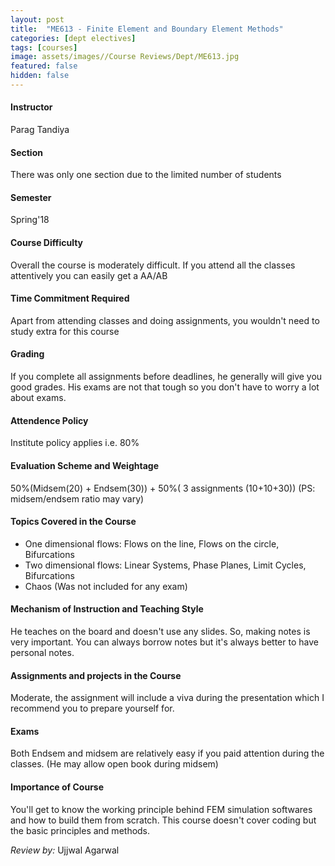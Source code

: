 ```yaml
---
layout: post
title:  "ME613 - Finite Element and Boundary Element Methods"
categories: [dept electives]
tags: [courses]
image: assets/images//Course Reviews/Dept/ME613.jpg
featured: false
hidden: false
---
```


#### Instructor
Parag Tandiya

#### Section
There was only one section due to the limited number of students

#### Semester
Spring'18

#### Course Difficulty
Overall the course is moderately difficult. If you attend all the classes attentively you can easily get a AA/AB

#### Time Commitment Required
Apart from attending classes and doing assignments, you wouldn't need to study extra for this course

#### Grading
If you complete all assignments before deadlines, he generally will give you good grades. His exams are not that tough so you don't have to worry a lot about exams. 

#### Attendence Policy
Institute policy applies i.e. 80%

#### Evaluation Scheme and Weightage
50%(Midsem(20) + Endsem(30)) + 50%( 3 assignments (10+10+30)) (PS: midsem/endsem ratio may vary)

#### Topics Covered in the Course
* One dimensional flows: Flows on the line, Flows on the circle, Bifurcations
* Two dimensional flows: Linear Systems, Phase Planes, Limit Cycles, Bifurcations 
* Chaos (Was not included for any exam)

#### Mechanism of Instruction and Teaching Style
He teaches on the board and doesn't use any slides. So, making notes is very important. You can always borrow notes but it's always better to have personal notes.

#### Assignments and projects in the Course
Moderate, the assignment will include a viva during the presentation which I recommend you to prepare yourself for.

#### Exams
Both Endsem and midsem are relatively easy if you paid attention during the classes. (He may allow open book during midsem)

#### Importance of Course
You'll get to know the working principle behind FEM simulation softwares and how to build them from scratch. This course doesn't cover coding but the basic principles and methods. 

*Review by:* Ujjwal Agarwal